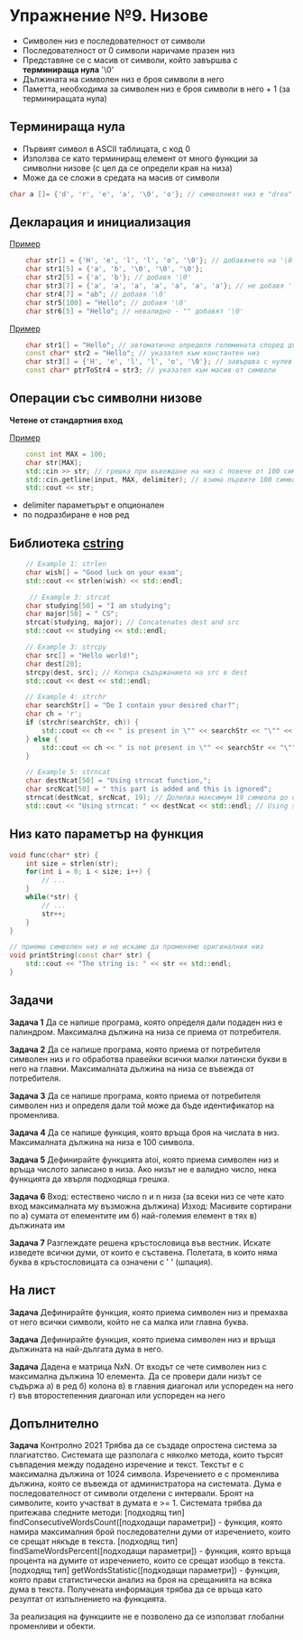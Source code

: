# Упражнение №9. Низове

- Символен низ е последователност от символи
- Последователност от 0 символи наричаме празен низ
- Представяне се с масив от символи, който завършва с **терминираща нула** '\0'
- Дължината на символен низ е броя символи в него
- Паметта, необходима за символен низ е броя символи в него + 1 (за терминиращата нула)

## Терминираща нула

- Първият символ в ASCII таблицата, с код 0
- Използва се като терминиращ елемент от много функции за символни низове (с цел да се определи края на низа)
- Може да се сложи в средата на масив от символи
```cpp
char a []= {'d', 'r', 'e', 'a', '\0', 'o'}; // символният низ е "drea"
```

## Декларация и инициализация

[Пример](https://github.com/ivanahristova/introduction-to-programming-2023-2024/tree/main/sem09/example02.cpp)
```cpp
    char str[] = {'H', 'e', 'l', 'l', 'o', '\0'}; // добавянето на '\0' определя края на символния низ -> дължината му може да бъде изчислена
    char str1[5] = {'a', 'b', '\0', '\0', '\0'};
    char str2[5] = {'a', 'b'}; // добавя '\0'
    char str3[7] = {'a', 'a', 'a', 'a', 'a', 'a', 'a'}; // не добавя '\0'
    char str4[7] = "ab"; // добавя '\0'
    char str5[100] = "Hello"; // добавя '\0'
    char str6[5] = "Hello"; // невалидно - "" добавят '\0'
```

[Пример](https://github.com/ivanahristova/introduction-to-programming-2023-2024/tree/main/sem09/example03.cpp)
```cpp
    char str1[] = "Hello"; // автоматично определя големината според дължината на низа
    const char* str2 = "Hello"; // указател към константен низ
    char str3[] = {'H', 'e', 'l', 'l', 'o', '\0'}; // завършва с нулев символ за терминиране на низа
    const char* ptrToStr4 = str3; // указател към масив от символи
```

## Операции със символни низове

**Четене от стандартния вход**

[Пример](https://github.com/ivanahristova/introduction-to-programming-2023-2024/tree/main/sem09/example04.cpp)
```cpp
    const int MAX = 100;
    char str[MAX];
    std::cin >> str; // грешка при въвеждане на низ с повече от 100 символа
    std::cin.getline(input, MAX, delimiter); // взима първите 100 символа или до достигане на символа delimiter
    std::cout << str;
```

- delimiter параметърът е опционален
- по подразбиране е нов ред

## Библиотека [cstring](https://en.cppreference.com/w/cpp/header/cstring)

```cpp
    // Example 1: strlen
    char wish[] = "Good luck on your exam";
    std::cout << strlen(wish) << std::endl;

     // Example 3: strcat
    char studying[50] = "I am studying";
    char major[50] = " CS";
    strcat(studying, major); // Concatenates dest and src
    std::cout << studying << std::endl;

    // Example 3: strcpy
    char src[] = "Hello world!";
    char dest[20];
    strcpy(dest, src); // Копира съдържанието на src в dest
    std::cout << dest << std::endl;

    // Example 4: strchr
    char searchStr[] = "Do I contain your desired char?";
    char ch = 'r';
    if (strchr(searchStr, ch)) {
        std::cout << ch << " is present in \"" << searchStr << "\"" << std::endl;
    } else {
        std::cout << ch << " is not present in \"" << searchStr << "\"" << std::endl;
    }

    // Example 5: strncat
    char destNcat[50] = "Using strncat function,";
    char srcNcat[50] = " this part is added and this is ignored";
    strncat(destNcat, srcNcat, 19); // Долепва максимум 19 символа до dest
    std::cout << "Using strncat: " << destNcat << std::endl; // Using strncat function, this part is added
```

## Низ като параметър на функция

```cpp
void func(char* str) {
    int size = strlen(str);
    for(int i = 0; i < size; i++) {
        // ...
    }
    while(*str) {
        // ...
        str++;
    }
}

// приема символен низ и не искаме да променяме оригиналния низ
void printString(const char* str) {
    std::cout << "The string is: " << str << std::endl;
}
```

## Задачи

**Задача 1** Да се напише програма, която определя дали подаден низ е палиндром. Максимална дължина на низа се приема от потребителя.

**Задача 2** Да се напише програма, която приема от потребителя символен низ и го обработва правейки всички малки латински букви в него на главни. Максималната дължина на низа се въвежда от потребителя.

**Задача 3** Да се напише програма, която приема от потребителя символен низ и определя дали той може да бъде идентификатор на променлива.

**Задача 4** Да се напише функция, която връща броя на числата в низ. Максималната дължина на низа е 100 символа.

**Задача 5** Дефинирайте функцията atoi, която приема символен низ и връща числото записано в низа. Ако низът не е валидно число, нека функцията да хвърля подходяща грешка.

**Задача 6**
Вход: естествено число n и n низа (за всеки низ се чете като вход максималната му възможна дължина)
Изход: Масивите сортирани по
а) сумата от елементите им
б) най-големия елемент в тях
в) дължината им

**Задача 7** Разглеждате решена кръстословица във вестник. Искате изведете всички думи, от които е съставена. Полетата, в които няма буква в кръстословицата са означени с ' ' (шпация).

## На лист

**Задача** Дефинирайте функция, която приема символен низ и премахва от него всички символи, който не са малка или главна буква.

**Задача** Дефинирайте функция, която приема символен низ и връща дължината на най-дългата дума в него.

**Задача** Дадена е матрица NxN. От входът се чете символен низ с максимална дължина 10 елемента. Да се провери дали низът се съдържа
а) в ред
б) колона
в) в главния диагонал или успореден на него
г) във второстепенния диагонал или успореден на него

## Допълнително

**Задача** Контролно 2021
Трябва да се създаде опростена система за плагиатство. Системата ще разполага с няколко метода, които търсят съвпадения между подадено изречение и текст.
Текстът е с максимална дължина от 1024 символа. Изречението е с променлива дължина, която се въвежда от администратора на системата.
Дума е последователност от символи отделени с интервали. Броят на символите, които участват в думата е >= 1.
Системата трябва да притежава следните методи:
[подходящ тип] findConsecutiveWordsCount([подходащи параметри]) - функция, която намира максималния брой последователни думи от изречението, които се срещат някъде в текста.
[подходящ тип] findSameWordsPercent([подходащи параметри]) - функция, която връща процента на думите от изречението, които се срещат изобщо в текста.
[подходящ тип] getWordsStatistic([подходащи параметри]) - функция, която прави статистически анализ на броя на срещанията на всяка дума в текста. Получената информация трябва да се връща като резултат от изпълнението на функцията.

За реализация на функциите не е позволено да се използват глобални променливи и обекти.
